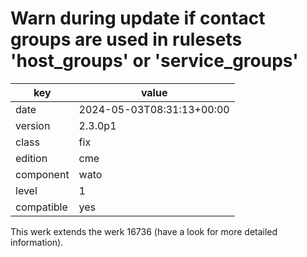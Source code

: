 [//]: # (werk v2)
# Warn during update if contact groups are used in rulesets 'host_groups' or 'service_groups'

key        | value
---------- | ---
date       | 2024-05-03T08:31:13+00:00
version    | 2.3.0p1
class      | fix
edition    | cme
component  | wato
level      | 1
compatible | yes

This werk extends the werk 16736 (have a look for more detailed information).
